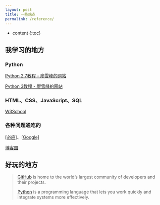 ```yaml
---
layout: post
title: 一些站点
permalink: /reference/
---
```


* content
{:toc}


## 我学习的地方

### Python

[Python 2.7教程 - 廖雪峰的网站](http://www.liaoxuefeng.com/wiki/001374738125095c955c1e6d8bb493182103fac9270762a000)

[Python 3教程 - 廖雪峰的网站](http://www.liaoxuefeng.com/wiki/0014316089557264a6b348958f449949df42a6d3a2e542c000)

### HTML、CSS、JavaScript、SQL

[W3School](http://www.w3school.com.cn/)

### 各种问题通吃的

[[必应]](https://cn.bing.com/)、[[Google]](https://www.google.com/)

[博客园](http://www.cnblogs.com/)



## 好玩的地方

> [GitHub](https://github.com/) is home to the world’s largest community of developers and their projects.
>
> [Python](https://www.python.org/) is a programming language that lets you work quickly and integrate systems more effectively.

